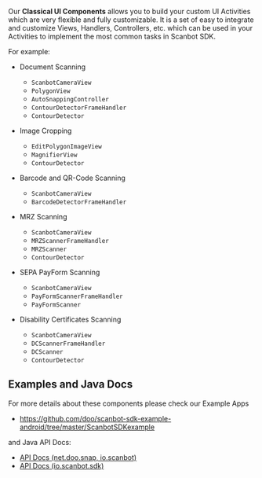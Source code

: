 Our **Classical UI Components** allows you to build your custom UI Activities which are very flexible and fully customizable. It is a set of easy to integrate and customize Views, Handlers, Controllers, etc. which can be used in your Activities to implement the most common tasks in Scanbot SDK. 

For example:

- Document Scanning
  * `ScanbotCameraView`
  * `PolygonView`
  * `AutoSnappingController`
  * `ContourDetectorFrameHandler`
  * `ContourDetector`

- Image Cropping
  * `EditPolygonImageView`
  * `MagnifierView`
  * `ContourDetector`

- Barcode and QR-Code Scanning
  * `ScanbotCameraView`
  * `BarcodeDetectorFrameHandler`

- MRZ Scanning
  * `ScanbotCameraView`
  * `MRZScannerFrameHandler`
  * `MRZScanner`
  * `ContourDetector`

- SEPA PayForm Scanning
  * `ScanbotCameraView`
  * `PayFormScannerFrameHandler`
  * `PayFormScanner`

- Disability Certificates Scanning
  * `ScanbotCameraView`
  * `DCScannerFrameHandler`
  * `DCScanner`
  * `ContourDetector`


## Examples and Java Docs

For more details about these components please check our Example Apps 
- https://github.com/doo/scanbot-sdk-example-android/tree/master/ScanbotSDKexample

and Java API Docs: 
- [API Docs (net.doo.snap, io.scanbot)](https://scanbotsdk.github.io/documentation/android/api/net.doo.snap/)
- [API Docs (io.scanbot.sdk)](https://scanbotsdk.github.io/documentation/android/api/io.scanbot.sdk/)
